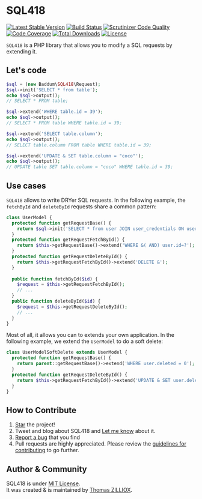 SQL418
==============
[![Latest Stable Version](https://poser.pugx.org/baddum/sql418/v/stable.svg)](https://github.com/Baddum/SQL418)
[![Build Status](https://travis-ci.org/Baddum/SQL418.png?branch=master)](https://travis-ci.org/Baddum/SQL418)
[![Scrutinizer Code Quality](https://scrutinizer-ci.com/g/Baddum/SQL418/badges/quality-score.png?b=master)](https://scrutinizer-ci.com/g/Baddum/SQL418/?branch=master)
[![Code Coverage](https://scrutinizer-ci.com/g/Baddum/SQL418/badges/coverage.png?b=master)](https://scrutinizer-ci.com/g/Baddum/SQL418/?branch=master)
[![Total Downloads](https://poser.pugx.org/baddum/sql418/downloads.svg)](https://packagist.org/packages/baddum/sql418)
[![License](https://poser.pugx.org/baddum/sql418/license.svg)](http://opensource.org/licenses/MIT)


`SQL418` is a PHP library that allows you to modify a SQL requests by extending it.



Let's code
--------------

```php
$sql = (new Baddum\SQL418\Request);
$sql->init('SELECT * from table');
echo $sql->output();
// SELECT * FROM table;

$sql->extend('WHERE table.id = 39');
echo $sql->output();
// SELECT * FROM table WHERE table.id = 39;

$sql->extend('SELECT table.column');
echo $sql->output();
// SELECT table.column FROM table WHERE table.id = 39;

$sql->extend('UPDATE & SET table.column = "coco"');
echo $sql->output();
// UPDATE table SET table.column = "coco" WHERE table.id = 39;
```



Use cases
--------------

`SQL418` allows to write DRYer SQL requests.
In the following example, the `fetchById` and `deleteById` requests share a common pattern:

```php
class UserModel {
  protected function getRequestBase() {
    return $sql->init('SELECT * from user JOIN user_credentials ON user_credentials.id = user.id');
  }
  protected function getRequestFetchById() {
    return $this->getRequestBase()->extend('WHERE &( AND) user.id=?');
  }
  protected function getRequestDeleteById() {
    return $this->getRequestFetchById()->extend('DELETE &');
  }
  
  public function fetchById($id) {
    $request = $this->getRequestFetchById();
    // ...
  }
  public function deleteById($id) {
    $request = $this->getRequestDeleteById();
    // ...
  }
}
```

Most of all, it allows you can to extends your own application.
In the following example, we extend the `UserModel` to do a soft delete:

```php
class UserModelSoftDelete extends UserModel {
  protected function getRequestBase() {
    return parent::getRequestBase()->extend('WHERE user.deleted = 0');
  }
  protected function getRequestDeleteById() {
    return $this->getRequestFetchById()->extend('UPDATE & SET user.deleted = 1');
  }
}
```



How to Contribute
--------

1. [Star](https://github.com/Baddum/SQL418/stargazers) the project!
2. Tweet and blog about SQL418 and [Let me know](https://twitter.com/iamtzi) about it.
3. [Report a bug](https://github.com/Baddum/SQL418/issues/new) that you find
4. Pull requests are highly appreciated. Please review the [guidelines for contributing](https://github.com/Baddum/SQL418/blob/master/CONTRIBUTING.md) to go further.



Author & Community
--------

SQL418 is under [MIT License](http://opensource.org/licenses/MIT).<br>
It was created & is maintained by [Thomas ZILLIOX](http://tzi.fr).